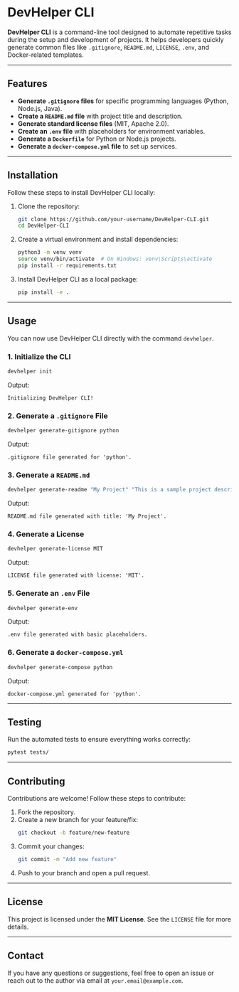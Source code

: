 # DevHelper CLI

**DevHelper CLI** is a command-line tool designed to automate repetitive tasks during the setup and development of projects. It helps developers quickly generate common files like `.gitignore`, `README.md`, `LICENSE`, `.env`, and Docker-related templates.

---

## **Features**

- **Generate `.gitignore` files** for specific programming languages (Python, Node.js, Java).
- **Create a `README.md` file** with project title and description.
- **Generate standard license files** (MIT, Apache 2.0).
- **Create an `.env` file** with placeholders for environment variables.
- **Generate a `Dockerfile`** for Python or Node.js projects.
- **Generate a `docker-compose.yml` file** to set up services.

---

## **Installation**

Follow these steps to install DevHelper CLI locally:

1. Clone the repository:
   ```bash
   git clone https://github.com/your-username/DevHelper-CLI.git
   cd DevHelper-CLI
   ```

2. Create a virtual environment and install dependencies:
   ```bash
   python3 -m venv venv
   source venv/bin/activate  # On Windows: venv\Scripts\activate
   pip install -r requirements.txt
   ```

3. Install DevHelper CLI as a local package:
   ```bash
   pip install -e .
   ```

---

## **Usage**

You can now use DevHelper CLI directly with the command `devhelper`.

### 1. Initialize the CLI
```bash
devhelper init
```
Output:
```
Initializing DevHelper CLI!
```

### 2. Generate a `.gitignore` File
```bash
devhelper generate-gitignore python
```
Output:
```
.gitignore file generated for 'python'.
```

### 3. Generate a `README.md`
```bash
devhelper generate-readme "My Project" "This is a sample project description"
```
Output:
```
README.md file generated with title: 'My Project'.
```

### 4. Generate a License
```bash
devhelper generate-license MIT
```
Output:
```
LICENSE file generated with license: 'MIT'.
```

### 5. Generate an `.env` File
```bash
devhelper generate-env
```
Output:
```
.env file generated with basic placeholders.
```

### 6. Generate a `docker-compose.yml`
```bash
devhelper generate-compose python
```
Output:
```
docker-compose.yml generated for 'python'.
```

---

## **Testing**

Run the automated tests to ensure everything works correctly:

```bash
pytest tests/
```

---

## **Contributing**

Contributions are welcome! Follow these steps to contribute:

1. Fork the repository.
2. Create a new branch for your feature/fix:
   ```bash
   git checkout -b feature/new-feature
   ```
3. Commit your changes:
   ```bash
   git commit -m "Add new feature"
   ```
4. Push to your branch and open a pull request.

---

## **License**

This project is licensed under the **MIT License**. See the `LICENSE` file for more details.

---

## **Contact**

If you have any questions or suggestions, feel free to open an issue or reach out to the author via email at `your.email@example.com`.

